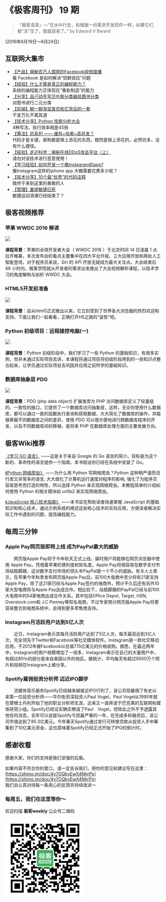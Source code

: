 # 《极客周刊》 19 期

>『极客语录』—“在水中行走，和根据一份需求开发软件一样，如果它们都“冻”住了，那就容易了。”  by Edward V Berard

(2016年6月19日～6月24日)

## 互联网大集市

- [【产品】揭秘百万人围观的Facebook视频直播](http://h2ex.com/1177)
<br>看 Facebook 是如何解决“惊群效应”问题
- [【经验】什么才算是真正的编程能力？](https://www.zhihu.com/question/31034164/answer/50423838)
<br>系统的编程能力正体现在“重新制造”的能力
- [【分享】自己动手写贝叶斯分类器给图书分类](http://www.jianshu.com/p/f6a3f3200689)
<br>对图书进行二元分类
- [【前端】聊一聊淘宝首页和它背后的一套](http://www.infoq.com/cn/news/2016/06/wwdc-keynote)
<br>千变万化不离其道
- [【技术分享】Python 性能分析大全](http://selfboot.cn/2016/06/13/python_performance_analysis/?utm_source=tuicool&utm_medium=referral)
<br>4种写法，执行效率相差45倍
- [【算法】坑系列 —— 缓存+哈希=高并发？](https://segmentfault.com/a/1190000005699862?utm_source=tuicool&utm_medium=referral)
<br>代码才是关键，架构都是锦上添花的东西，既然是锦上添花的，必然坑多，没有什么捷径。
- [【经验】走近科学：揭秘在线DDoS攻击平台（上）](http://www.freebuf.com/%E4%B8%93%E9%A2%98/107119.html)
<br>请勿对该技术进行恶意使用！
- [【学习经验】如何开发一个像Instagram的app?](http://geek.csdn.net/news/detail/83302)
<br>像Instagram这样的iphone app 大概需要花费多少呢？
- [【技术分享】10个最“优秀”的代码注释](http://www.vaikan.com/10-best-code-comments/?_biz=MjM5OTA1MDUyMA==&mid=407358558&idx=2&sn=b21877f23bf4063fa311185009c1f0b7&scene=0#wechat_redirect1466653470036)
<br>致终于来到这里的勇敢的人
- [【管理】重提敏捷已死](http://www.infoq.com/cn/news/2016/06/agile-dead-again?utm_source=infoq&utm_medium=popular_widget&utm_campaign=popular_content_list&utm_content=homepage)
<br>敏捷运动浪潮已经结束了？

## 极客视频推荐

### 苹果 WWDC 2016 解读

<a href="http://www.jikexueyuan.com/course/2825.html"><img src="http://a1.jikexueyuan.com/home/201606/20/55dc/5767909d61b51.jpg"/>
</a>

**课程背景**：苹果的全球开发者大会（ WWDC 2016 ）于北京时间 14 日凌晨 1 点拉开帷幕，本次发布会的看点主要集中在四大平台升级、三大应用开放和两处人工智能登场，对于程序员来说，Siri 的 API 开放无疑成为最大关注点。大会结束后 48 小时内，极客学院就从开发者的需求出发推出了大会视频解析课程，以技术学习的角度解构与剖析 WWDC 大会。

### HTML5开发前准备

<a href="http://www.jikexueyuan.com/course/181.html"><img src="http://a1.jikexueyuan.com/home/201408/10/09cf/53e70d45e8506.jpg"/>
</a>

**课程背景**：自从html5正式推出以来，它立刻受到了世界各大浏览器的热烈欢迎和支持。下面让我们一起看看，正确打开H5之路的“姿势”吧。

### Python 初级项目：远程操控电脑(一)

<a href="http://www.jikexueyuan.com/course/2320.html"><img src="http://a1.jikexueyuan.com/home/201512/03/a06d/565faa8e7b4ca.jpg"/>
</a>

**课程背景**：Python 初级阶段中，我们学习了一些 Python 的基础知识，有很多实例，但并未通过实际项目去讲，本课程将通过项目将初级阶段用到的一些知识点整合起来，让学员通过实际项目去巩固并应用之前所学的基础知识。

### 数据库抽象层 PDO

<a href="http://www.jikexueyuan.com/course/2546.html"><img src="http://a1.jikexueyuan.com/home/201602/22/fa1f/56ca6d9d6c744.jpg"/>
</a>

**课程背景**：PDO (php data object) 扩展类库为 PHP 访问数据库定义了轻量级的、一致性的接口，它提供了一个数据库访问抽象层，这样，无论你使用什么数据库，都可以通过一致的函数执行查询和获取数据，大大简化了数据库的操作，并能够屏蔽不同数据库之间的差异，使用 PDO 可以很方便地进行跨数据库程序的开发，以及不同数据库间的移植，是将来 PHP 在数据库处理方面的主要发展方向。 

## 极客Wiki推荐

[《学习 GO 语言》](http://wiki.jikexueyuan.com/project/learn-go-language/) ——这是关于来自 Google 的 Go 语言的简介。目标是为这个新的、革命性的语言提供一个指南。本书假设你已经在系统中安装了 Go。

[《Python 网络爬虫》](http://wiki.jikexueyuan.com/project/python-crawler/) ——为什么用 Python 写网络爬虫？Python 这种稍严谨而流行库又非常多的语言, 大大弱化了计算机运行速度对程序的影响, 强化了为程序员容易思考而打造的特性，所以选择 Python 来实现网络爬虫。本教程简单的介绍如何使用 Python 的相关模块如 urllib2 来实现网络爬虫。

[《JavaScript 核心技术指南》](http://wiki.jikexueyuan.com/project/javascript-core/) ——本书旨在帮助读者快速掌握 JavaScript 的基础知识和核心技术，通过示例系统的阐述这些核心技术的实际应用，方便读者解决实际工作中遇到的问题，提高编程能力。

## 每周三分钟

### Apple Pay网页版即将上线 成为PayPal最大的威胁

　　网页版Apple Pay将于今年秋天正式上线，届时用户将能够在网页浏览器中使用 Apple Pay。凭借着苹果的便利度和知名度，Apple Pay将很容易在数字支付市场站稳脚跟，这对数字支付市场的领头羊PayPal是一个不小的威胁。有关人士表示，在苹果今年秋季发布网页版Apple Pay后，前100大电商中至少将有21家支持Apple Pay，除了这21家已经与Apple Pay签约的电商外，预计不久后还有另外10家大型电商将与Apple Pay达成合作。相比较下，站稳脚跟的PayPal已经与前100大电商中的54家电商达成合作关系，其中包括Office Depot, Target, HSN, Overstock.com和 J.C Penney等知名电商，不过专家预计网页版Apple Pay将更容易整合到电商系统中，会得到更多零售商支持。

### Instagram月活跃用户达到5亿人次

　　近日，Instagram表示其每月活跃用户达到了5亿人次，每天最高达到3亿人次，完全领先于Twitter和Facebook等社交媒体软件。Instagram是一款社交移动应用，于2012年被Facebook以总值7.15亿美元的价格收购。据悉，在最近两年中，Instagram的用户规模增加了一倍多，Instagram表示在自己的大量用户中，有超过80％的部分是来自美国以外的地区。据统计，平均每天有超过9500万个照片和视频在Instagram上被分享。

### Spotify雇佣投资分析师 迈近IPO脚步

　　流媒体音乐服务Spotify已经越来越接近IPO行列了，该公司现雇佣了有史以来第一位投资分析师——华尔街资深投资人Paul Vogel。Paul Vogel从1995年就在摩根士丹利开始了他的职业分析师生涯，近来又一直奔波于巴克莱的互联网和媒体研究小组。Spotify已经证实确实聘请了Paul　Vogel，但除此之外不予透露其他任何消息。去年可以说是Spotify亏损最严重的一年，在完成多轮融资后，该公司市值达到了85.3亿美元。今年春天Spotify通过发行可转换贷款从投资人手中筹集到了10亿美元资金，这也意味着Spotify已经正式开始了IPO的倒计时。

## 感谢收看

感谢大家，你们的支持是我们坚强的后盾。

如果内容不符合你的胃口，请一定告诉我们，把你的意见和建议写在这里： [https://shimo.im/doc/4y7OQbyEwX4NhrPs](https://shimo.im/doc/4y7OQbyEwX4NhrPs)   
我们会认真对待每一条用心的反馈并持续改进～

### 每周五，我们在这里等你～

欢迎扫描 **极客weekly** 公众号二维码

![](images/weixin.jpg)
